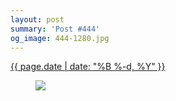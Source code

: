 ```yaml
---
layout: post
summary: 'Post #444'
og_image: 444-1280.jpg
---
```


<div class="post">
 <time>
  <a href="/444">
   {{ page.date | date: "%B %-d, %Y" }}
  </a>
 </time>
 <a href="/444">
  <figure data-taken="11/2/2015">
   <img sizes="(min-width: 700px) 50vw, calc(100vw - 2rem)" src="{{ site.assets_url }}/444-640.jpg" srcset="{{ site.assets_url }}/444-1280.jpg 1280w, {{ site.assets_url }}/444-960.jpg 960w, {{ site.assets_url }}/444-640.jpg 640w, {{ site.assets_url }}/444-320.jpg 320w"/>
  </figure>
 </a>
</div>
